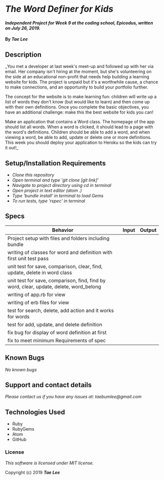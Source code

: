 # _The Word Definer for Kids_

#### _Independent Project for Week 9 at the coding school, Epicodus, written on July 26, 2019._

#### By _**Tae Lee**_

## Description

_You met a developer at last week's meet-up and followed up with her via email. Her company isn't hiring at the moment, but she's volunteering on the side at an educational non-profit that needs help building a learning website for kids. The project is unpaid but it's a worthwhile cause, a chance to make connections, and an opportunity to build your portfolio further.

The concept for the website is to make learning fun: children will write up a list of words they don't know (but would like to learn) and then come up with their own definitions. Once you complete the basic objectives, you have an additional challenge: make this the best website for kids you can!

Make an application that contains a Word class. The homepage of the app should list all words. When a word is clicked, it should lead to a page with the word's definitions. Children should be able to add a word, and when viewing a word, be able to add, update or delete one or more definitions. This week you should deploy your application to Heroku so the kids can try it out!_

## Setup/Installation Requirements

* _Clone this repository_
* _Open terminal and type 'git clone [git link]'_
* _Navigate to project directory using cd in terminal_
* _Open project in text editor (atom .)_
* _Type 'bundle install' in terminal to load Gems_
* _To run tests, type 'rspec' in terminal_

## Specs
| Behavior                          | Input                 | Output           |
| --------------------------------- |:---------------------:| ----------------:|
| Project setup with files and folders including bundle                        |
| writing of classes for word and definition with first unit test pass         |
| unit test for save, comparison, clear, find, update, delete in word class    |
| unit test for save, comparison, find, find by word, clear, update, delete, word_belong |
| writing of app.rb for view |
| writing of erb files for view |    
| test for search, delete, add action and it works for words |
| test for add, update, and delete definition |      
| fix bug for display of word definition at first |
| fix to meet minimum Requirements of spec |                         

## Known Bugs

_No known bugs_

## Support and contact details

_Please contact us if you have any issues at: taebumlee@gmail.com_

## Technologies Used

* Ruby
* RubyGems
* Atom
* GitHub

### License
_This software is licensed under MIT license._

Copyright (c) 2019 **_Tae Lee_**
